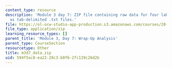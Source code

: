 ```yaml
---
content_type: resource
description: 'Module 3 day 7: ZIP file containing raw data for four lab teams, formatted
  as tab-delimited .txt files.'
file: https://ol-ocw-studio-app-production.s3.amazonaws.com/courses/20-109-laboratory-fundamentals-in-biological-engineering-spring-2010/594f5ac8ea2228c3b0f62fc139c26d2b_m3d7_data.zip
file_type: application/zip
learning_resource_types: []
parent_title: 'Module 3, Day 7: Wrap-Up Analysis'
parent_type: CourseSection
resourcetype: Other
title: m3d7_data.zip
uid: 594f5ac8-ea22-28c3-b0f6-2fc139c26d2b
---
```


